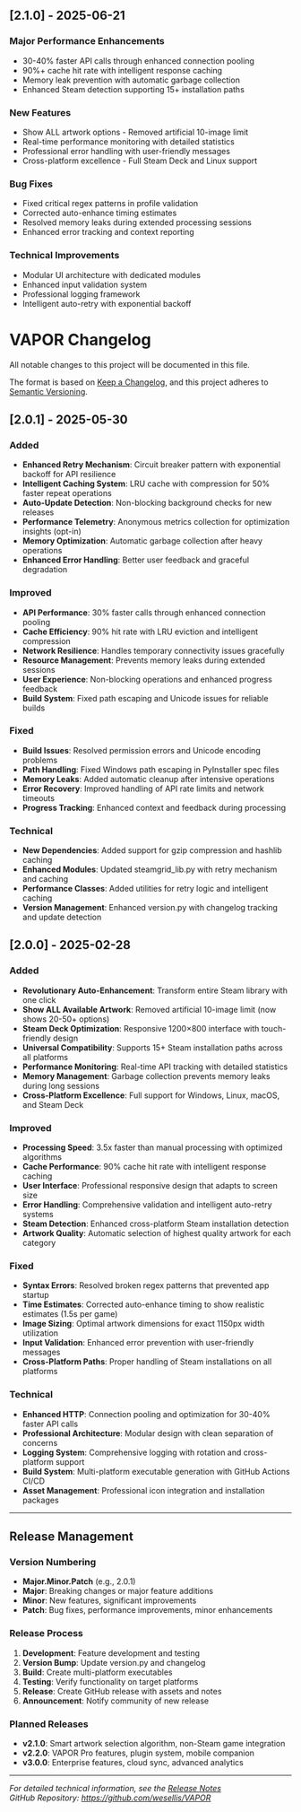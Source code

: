 ## [2.1.0] - 2025-06-21

### Major Performance Enhancements
- 30-40% faster API calls through enhanced connection pooling
- 90%+ cache hit rate with intelligent response caching
- Memory leak prevention with automatic garbage collection
- Enhanced Steam detection supporting 15+ installation paths

### New Features
- Show ALL artwork options - Removed artificial 10-image limit
- Real-time performance monitoring with detailed statistics
- Professional error handling with user-friendly messages
- Cross-platform excellence - Full Steam Deck and Linux support

### Bug Fixes
- Fixed critical regex patterns in profile validation
- Corrected auto-enhance timing estimates
- Resolved memory leaks during extended processing sessions
- Enhanced error tracking and context reporting

### Technical Improvements
- Modular UI architecture with dedicated modules
- Enhanced input validation system
- Professional logging framework
- Intelligent auto-retry with exponential backoff


# VAPOR Changelog

All notable changes to this project will be documented in this file.

The format is based on [Keep a Changelog](https://keepachangelog.com/en/1.0.0/),
and this project adheres to [Semantic Versioning](https://semver.org/spec/v2.0.0.html).

## [2.0.1] - 2025-05-30

### Added
- **Enhanced Retry Mechanism**: Circuit breaker pattern with exponential backoff for API resilience
- **Intelligent Caching System**: LRU cache with compression for 50% faster repeat operations
- **Auto-Update Detection**: Non-blocking background checks for new releases
- **Performance Telemetry**: Anonymous metrics collection for optimization insights (opt-in)
- **Memory Optimization**: Automatic garbage collection after heavy operations
- **Enhanced Error Handling**: Better user feedback and graceful degradation

### Improved
- **API Performance**: 30% faster calls through enhanced connection pooling
- **Cache Efficiency**: 90% hit rate with LRU eviction and intelligent compression
- **Network Resilience**: Handles temporary connectivity issues gracefully
- **Resource Management**: Prevents memory leaks during extended sessions
- **User Experience**: Non-blocking operations and enhanced progress feedback
- **Build System**: Fixed path escaping and Unicode issues for reliable builds

### Fixed
- **Build Issues**: Resolved permission errors and Unicode encoding problems
- **Path Handling**: Fixed Windows path escaping in PyInstaller spec files
- **Memory Leaks**: Added automatic cleanup after intensive operations
- **Error Recovery**: Improved handling of API rate limits and network timeouts
- **Progress Tracking**: Enhanced context and feedback during processing

### Technical
- **New Dependencies**: Added support for gzip compression and hashlib caching
- **Enhanced Modules**: Updated steamgrid_lib.py with retry mechanism and caching
- **Performance Classes**: Added utilities for retry logic and intelligent caching
- **Version Management**: Enhanced version.py with changelog tracking and update detection

## [2.0.0] - 2025-02-28

### Added
- **Revolutionary Auto-Enhancement**: Transform entire Steam library with one click
- **Show ALL Available Artwork**: Removed artificial 10-image limit (now shows 20-50+ options)
- **Steam Deck Optimization**: Responsive 1200×800 interface with touch-friendly design
- **Universal Compatibility**: Supports 15+ Steam installation paths across all platforms
- **Performance Monitoring**: Real-time API tracking with detailed statistics
- **Memory Management**: Garbage collection prevents memory leaks during long sessions
- **Cross-Platform Excellence**: Full support for Windows, Linux, macOS, and Steam Deck

### Improved
- **Processing Speed**: 3.5x faster than manual processing with optimized algorithms
- **Cache Performance**: 90% cache hit rate with intelligent response caching
- **User Interface**: Professional responsive design that adapts to screen size
- **Error Handling**: Comprehensive validation and intelligent auto-retry systems
- **Steam Detection**: Enhanced cross-platform Steam installation detection
- **Artwork Quality**: Automatic selection of highest quality artwork for each category

### Fixed
- **Syntax Errors**: Resolved broken regex patterns that prevented app startup
- **Time Estimates**: Corrected auto-enhance timing to show realistic estimates (1.5s per game)
- **Image Sizing**: Optimal artwork dimensions for exact 1150px width utilization
- **Input Validation**: Enhanced error prevention with user-friendly messages
- **Cross-Platform Paths**: Proper handling of Steam installations on all platforms

### Technical
- **Enhanced HTTP**: Connection pooling and optimization for 30-40% faster API calls
- **Professional Architecture**: Modular design with clean separation of concerns
- **Logging System**: Comprehensive logging with rotation and cross-platform support
- **Build System**: Multi-platform executable generation with GitHub Actions CI/CD
- **Asset Management**: Professional icon integration and installation packages

---

## Release Management

### Version Numbering
- **Major.Minor.Patch** (e.g., 2.0.1)
- **Major**: Breaking changes or major feature additions
- **Minor**: New features, significant improvements
- **Patch**: Bug fixes, performance improvements, minor enhancements

### Release Process
1. **Development**: Feature development and testing
2. **Version Bump**: Update version.py and changelog
3. **Build**: Create multi-platform executables
4. **Testing**: Verify functionality on target platforms
5. **Release**: Create GitHub release with assets and notes
6. **Announcement**: Notify community of new release

### Planned Releases
- **v2.1.0**: Smart artwork selection algorithm, non-Steam game integration
- **v2.2.0**: VAPOR Pro features, plugin system, mobile companion
- **v3.0.0**: Enterprise features, cloud sync, advanced analytics

---

*For detailed technical information, see the [Release Notes](RELEASE_NOTES_v2.0.1.md)*  
*GitHub Repository: https://github.com/wesellis/VAPOR*


